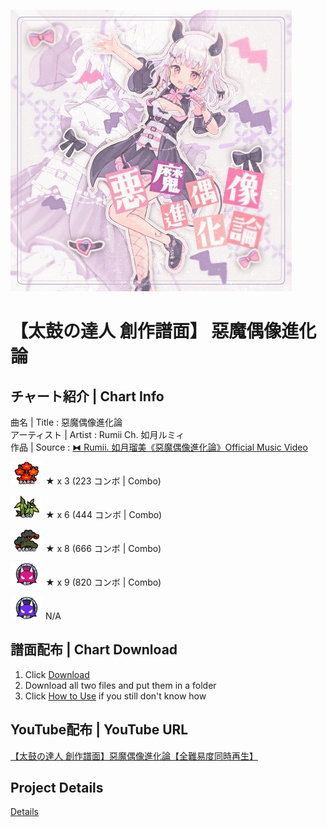 ![惡魔偶像進化論](/images/Akuma_Aidoru_Shinkaron.jpg)
# 【太鼓の達人 創作譜面】 惡魔偶像進化論

## チャート紹介 | Chart Info 

曲名 | Title : 惡魔偶像進化論  
アーティスト | Artist : Rumii Ch. 如月ルミィ  
作品 | Source : [⧓ Rumii. 如月瑠美《惡魔偶像進化論》Official Music Video](https://youtu.be/T25QRbmUnvg)  

![Easy](/images/Easy.png) ★ x 3 (223 コンボ | Combo)  

![Normal](/images/Normal.png) ★ x 6 (444 コンボ | Combo)  

![Hard](/images/Hard.png) ★ x 8 (666 コンボ | Combo)  

![Oni](/images/Oni.png) ★ x 9 (820 コンボ | Combo)  

![Ura](/images/Ura.png) N/A  

## 譜面配布 | Chart Download

1. Click [Download](/download)
2. Download all two files and put them in a folder
3. Click [How to Use](details.md#How-to-Use) if you still don't know how

## YouTube配布 | YouTube URL

[【太鼓の達人 創作譜面】惡魔偶像進化論【全難易度同時再生】](https://youtu.be/ovgdAEu6jSk)

## Project Details

[Details](details.md)
